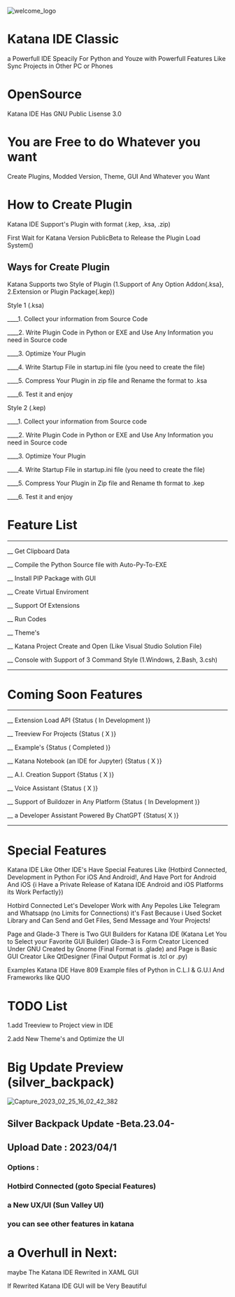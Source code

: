 ![welcome_logo](https://user-images.githubusercontent.com/115403383/224926104-3f9fc7e2-49ec-4885-9708-b1b0251822f9.png)

# Katana IDE Classic
a Powerfull IDE Speacily For Python and Youze with Powerfull Features Like Sync Projects in Other PC or Phones

# OpenSource

Katana IDE Has GNU Public Lisense 3.0

# You are Free to do Whatever you want

Create Plugins, Modded Version, Theme, GUI And Whatever you Want

# How to Create Plugin

Katana IDE Support's Plugin with format (.kep, .ksa, .zip)

First Wait for Katana Version PublicBeta to Release the Plugin Load System()
## Ways for Create Plugin

Katana Supports two Style of Plugin (1.Support of Any Option Addon{.ksa}, 2.Extension or Plugin Package{.kep})

Style 1 (.ksa)

____1. Collect your information from Source Code

____2. Write Plugin Code in Python or EXE and Use Any Information you need in Source code

____3. Optimize Your Plugin

____4. Write Startup File in startup.ini file (you need to create the file)

____5. Compress Your Plugin in zip file and Rename the format to .ksa

____6. Test it and enjoy

Style 2 (.kep)

____1. Collect your information from Source code

____2. Write Plugin Code in Python or EXE and Use Any Information you need in Source code

____3. Optimize Your Plugin

____4. Write Startup File in startup.ini file (you need to create the file)

____5. Compress Your Plugin in Zip file and Rename th format to .kep

____6. Test it and enjoy

# Feature List
____________________

__ Get Clipboard Data

__ Compile the Python Source file with Auto-Py-To-EXE

__ Install PIP Package with GUI

__ Create Virtual Enviroment

__ Support Of Extensions

__ Run Codes

__ Theme's

__ Katana Project Create and Open (Like Visual Studio Solution File)

__ Console with Support of 3 Command Style (1.Windows, 2.Bash, 3.csh)

____________________

# Coming Soon Features

____________________

__ Extension Load API {Status ( In Development )}

__ Treeview For Projects {Status ( X )}

__ Example's {Status ( Completed )}

__ Katana Notebook (an IDE for Jupyter) {Status ( X )}

__ A.I. Creation Support {Status ( X )}

__ Voice Assistant {Status ( X )}

__ Support of Buildozer in Any Platform {Status ( In Development )}

__ a Developer Assistant Powered By ChatGPT {Status( X )}

____________________

# Special Features

Katana IDE Like Other IDE's Have Special Features Like (Hotbird Connected, Development in Python For iOS And Android!, And Have Port for Android And iOS {i Have a Private Release of Katana IDE Android and iOS Platforms its Work Perfactly})

Hotbird Connected Let's Developer Work with Any Pepoles Like Telegram and Whatsapp (no Limits for Connections) it's Fast Because i Used Socket Library and Can Send and Get Files, Send Message and Your Projects!

Page and Glade-3
There is Two GUI Builders for Katana IDE (Katana Let You to Select your Favorite GUI Builder) Glade-3 is Form Creator Licenced Under GNU Created by Gnome (Final Format is .glade) and Page is Basic GUI Creator Like QtDesigner (Final Output Format is .tcl or .py)

Examples
Katana IDE Have 809 Example files of Python in C.L.I & G.U.I And Frameworks like QUO

# TODO List

1.add Treeview to Project view in IDE

2.add New Theme's and Optimize the UI


# Big Update Preview (silver_backpack)
![Capture_2023_02_25_16_02_42_382](https://user-images.githubusercontent.com/115403383/221357020-f1d954db-fac5-4727-892c-06a913a77919.png)
## Silver Backpack Update -Beta.23.04-

## Upload Date : 2023/04/1

### Options :

### Hotbird Connected (goto Special Features)

### a New UX/UI (Sun Valley UI)

### you can see other features in katana

# a Overhull in Next:

maybe The Katana IDE Rewrited in XAML GUI

If Rewrited Katana IDE GUI will be Very Beautiful
